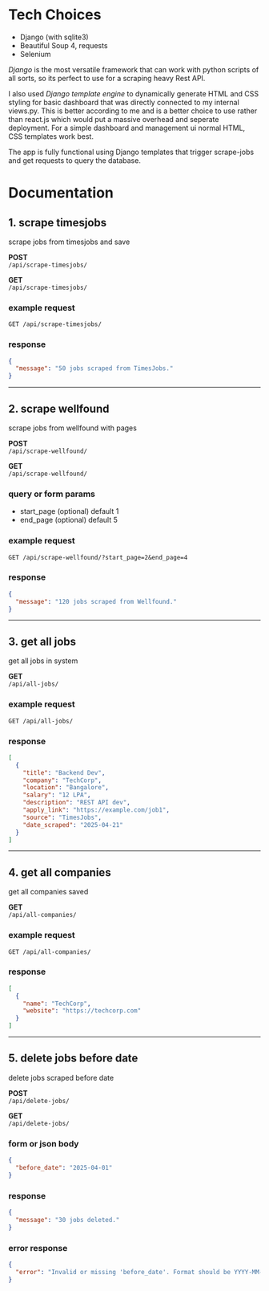 # Tech Choices
- Django (with sqlite3)
- Beautiful Soup 4, requests
- Selenium

*Django* is the most versatile framework that can work with python scripts of all sorts, so its perfect to use for a scraping heavy Rest API. 

I also used *Django template engine* to dynamically generate HTML and CSS styling for basic dashboard that was directly connected to my internal views.py. 
This is better according to me and is a better choice to use rather than react.js which would put a massive overhead and seperate deployment. For a simple dashboard and management ui normal HTML, CSS templates work best.

The app is fully functional using Django templates that trigger scrape-jobs and get requests to query the database.

# Documentation

## 1. scrape timesjobs

scrape jobs from timesjobs and save

**POST**  
`/api/scrape-timesjobs/`

**GET**  
`/api/scrape-timesjobs/`

### example request
```
GET /api/scrape-timesjobs/
```

### response
```json
{
  "message": "50 jobs scraped from TimesJobs."
}
```

---

## 2. scrape wellfound

scrape jobs from wellfound with pages

**POST**  
`/api/scrape-wellfound/`

**GET**  
`/api/scrape-wellfound/`

### query or form params
- start_page (optional) default 1  
- end_page (optional) default 5

### example request
```
GET /api/scrape-wellfound/?start_page=2&end_page=4
```

### response
```json
{
  "message": "120 jobs scraped from Wellfound."
}
```

---

## 3. get all jobs

get all jobs in system

**GET**  
`/api/all-jobs/`

### example request
```
GET /api/all-jobs/
```

### response
```json
[
  {
    "title": "Backend Dev",
    "company": "TechCorp",
    "location": "Bangalore",
    "salary": "12 LPA",
    "description": "REST API dev",
    "apply_link": "https://example.com/job1",
    "source": "TimesJobs",
    "date_scraped": "2025-04-21"
  }
]
```

---

## 4. get all companies

get all companies saved

**GET**  
`/api/all-companies/`

### example request
```
GET /api/all-companies/
```

### response
```json
[
  {
    "name": "TechCorp",
    "website": "https://techcorp.com"
  }
]
```

---

## 5. delete jobs before date

delete jobs scraped before date

**POST**  
`/api/delete-jobs/`

**GET**  
`/api/delete-jobs/`

### form or json body
```json
{
  "before_date": "2025-04-01"
}
```

### response
```json
{
  "message": "30 jobs deleted."
}
```

### error response
```json
{
  "error": "Invalid or missing 'before_date'. Format should be YYYY-MM-DD."
}
```

